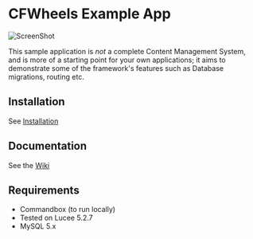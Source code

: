 # CFWheels Example App

![ScreenShot](https://camo.githubusercontent.com/d2cda997b600d25b3ac7d2bd397aa8bd8ba893be/68747470733a2f2f6366776865656c732e6f72672f626c6f672f77702d636f6e74656e742f75706c6f6164732f323031382f30362f3132372e302e302e315f36303035305f61646d696e5f75736572732d65313532383239383635383535372e706e67)

This sample application is *not* a complete Content Management System, and is more of a starting point for your own
applications; it aims to demonstrate some of the framework's features such as Database migrations, routing etc.

## Installation

See [Installation](https://github.com/neokoenig/cfwheels-example-app/wiki/Installation)

## Documentation

See the [Wiki](https://github.com/neokoenig/cfwheels-example-app/wiki/Installation)

## Requirements

 - Commandbox (to run locally)
 - Tested on Lucee 5.2.7
 - MySQL 5.x
